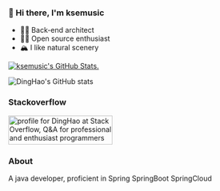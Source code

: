 ### 👋 Hi there, I'm ksemusic

- 🍤🍻 Back-end architect
- 🍓🥝  Open source enthusiast
- 🏔 I like natural scenery

 <a href="https://github.com/spring-projects/spring-security/pulls?q=is%3Apr+author%3Akse-music+is%3Aclosed">
  <picture>
    <img alt="ksemusic's GitHub Stats." src="https://github-readme-stats.vercel.app/api?username=kse-music&theme=tokyonight&show_icons=true&include_all_commits=true&count_private=true">
  </picture>
</a>

![DingHao's GitHub stats](https://github-readme-stats.vercel.app/api?username=kse-music&theme=tokyonight&show_icons=true&include_all_commits=true&count_private=true)
<!--
**kse-music/kse-music** is a ✨ _special_ ✨ repository because its `README.md` (this file) appears on your GitHub profile.
![DingHao's GitHub stats](https://github-readme-stats.vercel.app/api?username=kse-music&show_icons=true&theme=tokyonight&count_private=true)
Here are some ideas to get you started:

- 🔭 I’m currently working on plantdata
- 🌱 I’m currently learning netty
- 👯 I’m looking to collaborate on mcn
- 🤔 I’m looking for help with llm
- 💬 Ask me about ...
- 📫 How to reach me: ...
- 😄 Pronouns: ...
- ⚡ Fun fact: ...


- 🔭 I’m currently working on plantdata
- 🌱 I’m currently learning netty
- 👯 I’m looking to collaborate on mcn
- 🤔 I’m looking for help with llm
-->

### Stackoverflow
<a href="https://stackoverflow.com/users/19546048/dinghao"><img src="https://stackoverflow.com/users/flair/19546048.png" width="208" height="58" alt="profile for DingHao at Stack Overflow, Q&amp;A for professional and enthusiast programmers" title="profile for DingHao at Stack Overflow, Q&amp;A for professional and enthusiast programmers"></a>

### About
A java developer, proficient in Spring SpringBoot SpringCloud
